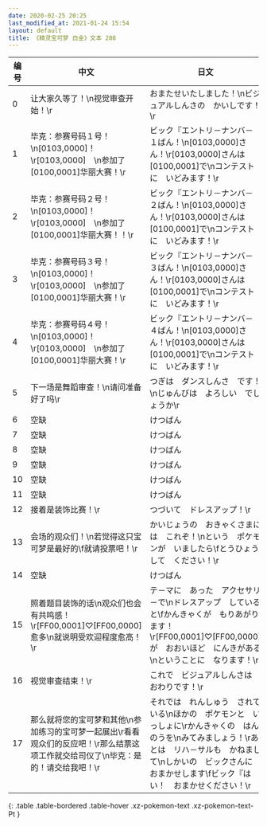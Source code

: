 ```yaml
---
date: 2020-02-25 20:25
last_modified_at: 2021-01-24 15:54
layout: default
title: 《精灵宝可梦 白金》文本 208
---
```

| 编号 | 中文 | 日文 |
| ---- | ---- | ---- |
| 0 | 让大家久等了！\n视觉审查开始！\r | おまたせいたしました！\nビジュアルしんさの　かいしです！\r |
| 1 | 毕克：参赛号码１号！\n[0103,0000]！\r[0103,0000]　\n参加了[0100,0001]华丽大赛！\r | ビック『エントリ－ナンバ－　１ばん！\n[0103,0000]さん！\r[0103,0000]さんは　[0100,0001]で\nコンテストに　いどみます！\r |
| 2 | 毕克：参赛号码２号！\n[0103,0000]！\r[0103,0000]　\n参加了[0100,0001]华丽大赛！！\r | ビック『エントリ－ナンバ－　２ばん！\n[0103,0000]さん！\r[0103,0000]さんは　[0100,0001]で\nコンテストに　いどみます！\r |
| 3 | 毕克：参赛号码３号！\n[0103,0000]！\r[0103,0000]　\n参加了[0100,0001]华丽大赛！\r | ビック『エントリ－ナンバ－　３ばん！\n[0103,0000]さん！\r[0103,0000]さんは　[0100,0001]で\nコンテストに　いどみます！\r |
| 4 | 毕克：参赛号码４号！\n[0103,0000]！\r[0103,0000]　\n参加了[0100,0001]华丽大赛！\r | ビック『エントリ－ナンバ－　４ばん！\n[0103,0000]さん！\r[0103,0000]さんは　[0100,0001]で\nコンテストに　いどみます！\r |
| 5 | 下一场是舞蹈审查！\n请问准备好了吗\r | つぎは　ダンスしんさ　です！\nじゅんびは　よろしい　でしょうか\r |
| 6 | 空缺 | けつばん |
| 7 | 空缺 | けつばん |
| 8 | 空缺 | けつばん |
| 9 | 空缺 | けつばん |
| 10 | 空缺 | けつばん |
| 11 | 空缺 | けつばん |
| 12 | 接着是装饰比赛！\r | つづいて　ドレスアップ！\r |
| 13 | 会场的观众们！\n若觉得这只宝可梦是最好的\f就请投票吧！\r | かいじょうの　おきゃくさまには　これぞ！\nという　ポケモンが　いましたら\fとうひょうして　ください！\r |
| 14 | 空缺 | けつばん |
| 15 | 照着题目装饰的话\n观众们也会有共鸣感！\r[FF00,0001]♡[FF00,0000]愈多\n就说明受欢迎程度愈高！\r | テ－マに　あった　アクセサリ－で\nドレスアップ　していると\fかんきゃくが　もりあがります！\r[FF00,0001]♡[FF00,0000]が　おおいほど　にんきがある\nということに　なります！\r |
| 16 | 视觉审查结束！\r | これで　ビジュアルしんさは　おわりです！\r |
| 17 | 那么就将您的宝可梦和其他\n参加练习的宝可梦一起展出\r看看观众们的反应吧！\r那么结票这项工作就交给司仪了\n毕克：是的！请交给我吧！\r | それでは　れんしゅう　されている\nほかの　ポケモンと　いっしょに\rかんきゃくの　はんのうを\nみてみましょう！\rあとは　リハ－サルも　かねまして\nしかいの　ビックさんに　おまかせします\fビック『はい！　おまかせください！\r |
{: .table .table-bordered .table-hover .xz-pokemon-text .xz-pokemon-text-Pt }